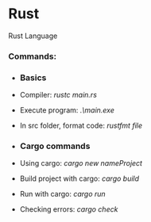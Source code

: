 # Rust

Rust Language

### Commands:

- ### Basics
- Compiler: _rustc main.rs_
- Execute program: _.\main.exe_
- In src folder, format code: _rustfmt file_

- ### Cargo commands
- Using cargo: _cargo new nameProject_
- Build project with cargo: _cargo build_
- Run with cargo: _cargo run_
- Checking errors: _cargo check_
